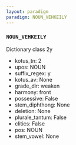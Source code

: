 ```yaml
---
layout: paradigm
paradigm: NOUN_VEHKEILY
---
```

### ` NOUN_VEHKEILY `

Dictionary class 2y
* kotus_tn: 2
* upos: NOUN
* suffix_regex: y
* kotus_av: None
* grade_dir: weaken
* harmony: front
* possessive: False
* stem_diphthong: None
* deletion: None
* plurale_tantum: False
* clitics: False
* pos: NOUN
* stem_vowel: None
